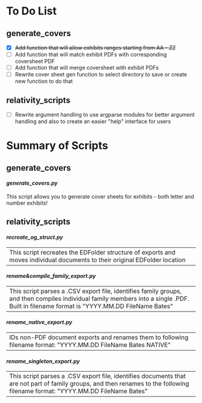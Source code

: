# To Do List

## generate_covers

- [X] ~~Add function that will allow exhibits ranges starting from AA - ZZ~~
- [ ] Add function that will match exhibit PDFs with corresponding coversheet PDF
- [ ] Add function that will merge coversheet with exhibit PDFs
- [ ] Rewrite cover sheet gen function to select directory to save or create new function to do that

## relativity_scripts
- [ ] Rewrite argument handling to use argparse modules for better argument handling and also to create an easier "help" interface for users


# Summary of Scripts

## generate_covers

#### *generate_covers.py*
This script allows you to generate cover sheets for exhibits - both letter and number exhibits!

## relativity_scripts

#### *recreate_og_struct.py*
<table><tr><td>This script recreates the EDFolder structure of exports and moves individual documents to their original EDFolder location</td></tr></table>

#### *rename&compile_family_export.py*
<table><tr><td>This script parses a .CSV export file, identifies family groups, and then compiles individual family members into a single .PDF. Built in filename format is "YYYY.MM.DD FileName Bates"</td></tr></table>

#### *rename_native_export.py*
<table><tr><td>IDs non-PDF document exports and renames them to following filename format: "YYYY.MM.DD FileName Bates NATIVE"</td></tr></table>

#### *rename_singleton_export.py*
<table><tr><td>This script parses a .CSV export file, identifies documents that are not part of family groups, and then renames to the following filename format: "YYYY.MM.DD FileName Bates"</td></tr></table>
